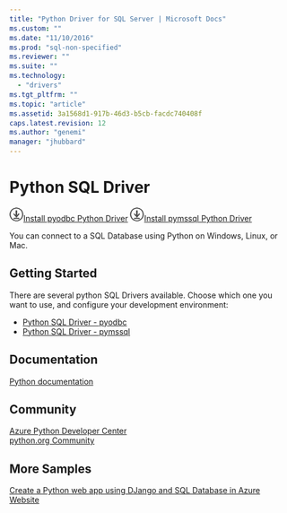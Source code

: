 ```yaml
---
title: "Python Driver for SQL Server | Microsoft Docs"
ms.custom: ""
ms.date: "11/10/2016"
ms.prod: "sql-non-specified"
ms.reviewer: ""
ms.suite: ""
ms.technology: 
  - "drivers"
ms.tgt_pltfrm: ""
ms.topic: "article"
ms.assetid: 3a1568d1-917b-46d3-b5cb-facdc740408f
caps.latest.revision: 12
ms.author: "genemi"
manager: "jhubbard"
---
```

# Python SQL Driver
![Download](../../ssdt/media/download.png)[Install pyodbc Python Driver](../../connect/python/pyodbc/step-1--configure-development-environment-for-pyodbc-python-development.md) ![Download](../../ssdt/media/download.png)[Install pymssql Python Driver](../../connect/python/pymssql/step-1--configure-development-environment-for-pymssql-python-development.md)

You can  connect to a SQL Database using Python on Windows, Linux, or Mac.   
  
## Getting Started  
There are several python SQL Drivers available.  Choose which one you want to use, and configure your development environment:
* [Python SQL Driver - pyodbc](../../connect/python/pyodbc/python-sql-driver---pyodbc.md)
* [Python SQL Driver - pymssql](../../connect/python/pymssql/python-sql-driver---pymssql.md)
  
## Documentation  
[Python documentation](https://www.python.org/doc/)  
  
## Community  
[Azure Python Developer Center](https://azure.microsoft.com/develop/python/)  
[python.org Community](https://www.python.org/community/)  
  
## More Samples  
[Create a Python web app using DJango and SQL Database in Azure Website](https://github.com/Microsoft/PTVS/wiki/Django-and-SQL-Database-on-Azure)